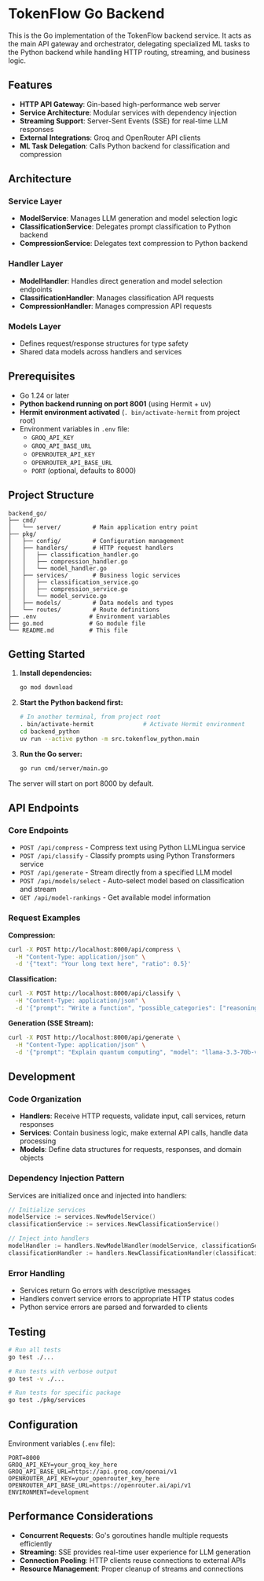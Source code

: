 # TokenFlow Go Backend

This is the Go implementation of the TokenFlow backend service. It acts as the main API gateway and orchestrator, delegating specialized ML tasks to the Python backend while handling HTTP routing, streaming, and business logic.

## Features

- **HTTP API Gateway**: Gin-based high-performance web server
- **Service Architecture**: Modular services with dependency injection
- **Streaming Support**: Server-Sent Events (SSE) for real-time LLM responses
- **External Integrations**: Groq and OpenRouter API clients
- **ML Task Delegation**: Calls Python backend for classification and compression

## Architecture

### Service Layer
- **ModelService**: Manages LLM generation and model selection logic
- **ClassificationService**: Delegates prompt classification to Python backend
- **CompressionService**: Delegates text compression to Python backend

### Handler Layer
- **ModelHandler**: Handles direct generation and model selection endpoints
- **ClassificationHandler**: Manages classification API requests
- **CompressionHandler**: Manages compression API requests

### Models Layer
- Defines request/response structures for type safety
- Shared data models across handlers and services

## Prerequisites

- Go 1.24 or later
- **Python backend running on port 8001** (using Hermit + uv)
- **Hermit environment activated** (`. bin/activate-hermit` from project root)
- Environment variables in `.env` file:
  - `GROQ_API_KEY`
  - `GROQ_API_BASE_URL` 
  - `OPENROUTER_API_KEY`
  - `OPENROUTER_API_BASE_URL`
  - `PORT` (optional, defaults to 8000)

## Project Structure

```
backend_go/
├── cmd/
│   └── server/         # Main application entry point
├── pkg/
│   ├── config/         # Configuration management
│   ├── handlers/       # HTTP request handlers
│   │   ├── classification_handler.go
│   │   ├── compression_handler.go
│   │   └── model_handler.go
│   ├── services/       # Business logic services
│   │   ├── classification_service.go
│   │   ├── compression_service.go
│   │   └── model_service.go
│   ├── models/         # Data models and types
│   └── routes/         # Route definitions
├── .env               # Environment variables
├── go.mod             # Go module file
└── README.md          # This file
```

## Getting Started

1. **Install dependencies:**
   ```bash
   go mod download
   ```

2. **Start the Python backend first:**
   ```bash
   # In another terminal, from project root
   . bin/activate-hermit              # Activate Hermit environment
   cd backend_python
   uv run --active python -m src.tokenflow_python.main
   ```

3. **Run the Go server:**
   ```bash
   go run cmd/server/main.go
   ```

The server will start on port 8000 by default.

## API Endpoints

### Core Endpoints
- `POST /api/compress` - Compress text using Python LLMLingua service
- `POST /api/classify` - Classify prompts using Python Transformers service  
- `POST /api/generate` - Stream directly from a specified LLM model
- `POST /api/models/select` - Auto-select model based on classification and stream
- `GET /api/model-rankings` - Get available model information

### Request Examples

**Compression:**
```bash
curl -X POST http://localhost:8000/api/compress \
  -H "Content-Type: application/json" \
  -d '{"text": "Your long text here", "ratio": 0.5}'
```

**Classification:**
```bash
curl -X POST http://localhost:8000/api/classify \
  -H "Content-Type: application/json" \
  -d '{"prompt": "Write a function", "possible_categories": ["reasoning", "function-calling"]}'
```

**Generation (SSE Stream):**
```bash
curl -X POST http://localhost:8000/api/generate \
  -H "Content-Type: application/json" \
  -d '{"prompt": "Explain quantum computing", "model": "llama-3.3-70b-versatile"}'
```

## Development

### Code Organization
- **Handlers**: Receive HTTP requests, validate input, call services, return responses
- **Services**: Contain business logic, make external API calls, handle data processing
- **Models**: Define data structures for requests, responses, and domain objects

### Dependency Injection Pattern
Services are initialized once and injected into handlers:
```go
// Initialize services
modelService := services.NewModelService()
classificationService := services.NewClassificationService()

// Inject into handlers  
modelHandler := handlers.NewModelHandler(modelService, classificationService)
classificationHandler := handlers.NewClassificationHandler(classificationService)
```

### Error Handling
- Services return Go errors with descriptive messages
- Handlers convert service errors to appropriate HTTP status codes
- Python service errors are parsed and forwarded to clients

## Testing

```bash
# Run all tests
go test ./...

# Run tests with verbose output
go test -v ./...

# Run tests for specific package
go test ./pkg/services
```

## Configuration

Environment variables (`.env` file):
```env
PORT=8000
GROQ_API_KEY=your_groq_key_here
GROQ_API_BASE_URL=https://api.groq.com/openai/v1
OPENROUTER_API_KEY=your_openrouter_key_here
OPENROUTER_API_BASE_URL=https://openrouter.ai/api/v1
ENVIRONMENT=development
```

## Performance Considerations

- **Concurrent Requests**: Go's goroutines handle multiple requests efficiently
- **Streaming**: SSE provides real-time user experience for LLM generation
- **Connection Pooling**: HTTP clients reuse connections to external APIs
- **Resource Management**: Proper cleanup of streams and connections 